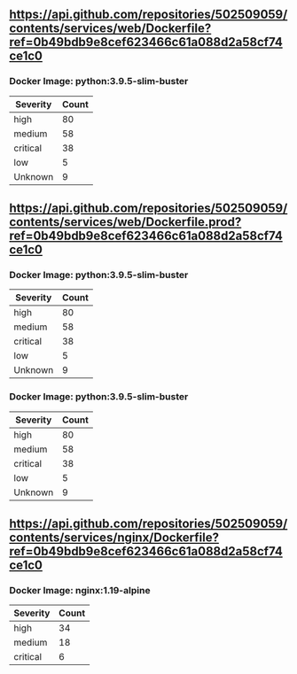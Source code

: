 ## https://api.github.com/repositories/502509059/contents/services/web/Dockerfile?ref=0b49bdb9e8cef623466c61a088d2a58cf74ce1c0

### Docker Image: python:3.9.5-slim-buster
| Severity | Count |
|----------|-------|
| high | 80 |
| medium | 58 |
| critical | 38 |
| low | 5 |
| Unknown | 9 |


## https://api.github.com/repositories/502509059/contents/services/web/Dockerfile.prod?ref=0b49bdb9e8cef623466c61a088d2a58cf74ce1c0

### Docker Image: python:3.9.5-slim-buster
| Severity | Count |
|----------|-------|
| high | 80 |
| medium | 58 |
| critical | 38 |
| low | 5 |
| Unknown | 9 |

### Docker Image: python:3.9.5-slim-buster
| Severity | Count |
|----------|-------|
| high | 80 |
| medium | 58 |
| critical | 38 |
| low | 5 |
| Unknown | 9 |


## https://api.github.com/repositories/502509059/contents/services/nginx/Dockerfile?ref=0b49bdb9e8cef623466c61a088d2a58cf74ce1c0

### Docker Image: nginx:1.19-alpine
| Severity | Count |
|----------|-------|
| high | 34 |
| medium | 18 |
| critical | 6 |